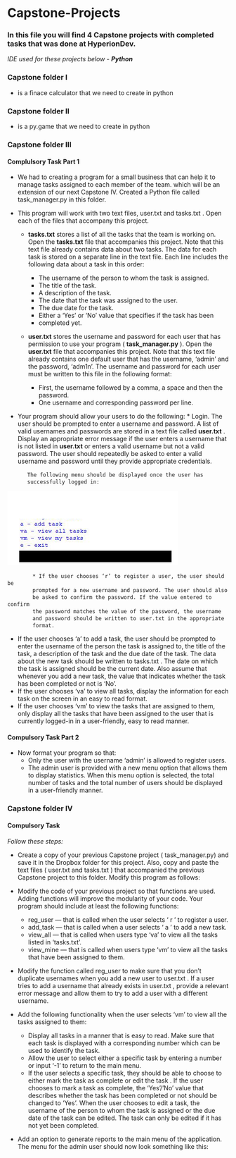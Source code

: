 # Capstone-Projects

### In this file you will find 4 Capstone projects with completed tasks that was done at HyperionDev.

_IDE used for these projects below - **Python**_

### **Capstone folder I**
* is a finace calculator that we need to create in python

### **Capstone folder II**
* is a py.game that we need to create in python

### **Capstone folder III**
#### Complulsory Task Part 1
* We had to creating a program for a small business that can
help it to manage tasks assigned to each member of the team. which will be an extension of our next Capstone IV.
Created a Python file called task_manager.py in this folder.

* This program will work with two text files, user.txt and tasks.txt . Open
each of the files that accompany this project.

    * **tasks.txt** stores a list of all the tasks that the team is working on.
      Open the **tasks.txt** file that accompanies this project. Note that this
      text file already contains data about two tasks. The data for each
      task is stored on a separate line in the text file. Each line includes
      the following data about a task in this order:

        * The username of the person to whom the task is assigned.
        *  The title of the task.
        *  A description of the task.
        *  The date that the task was assigned to the user.
        *  The due date for the task.
        *  Either a ‘Yes’ or ‘No’ value that specifies if the task has been
        *  completed yet.

     * **user.txt** stores the username and password for each user that has
      permission to use your program ( **task_manager.py** ). Open the
      **user.txt** file that accompanies this project. Note that this text file
      already contains one default user that has the username, ‘admin’
      and the password, ‘adm1n’. The username and password for each
      user must be written to this file in the following format:

        * First, the username followed by a comma, a space and then
            the password.
        * One username and corresponding password per line.
 


* Your program should allow your users to do the following:
        * Login. The user should be prompted to enter a username and
         password. A list of valid usernames and passwords are stored in a
         text file called **user.txt** . Display an appropriate error message if the
         user enters a username that is not listed in **user.txt** or enters a valid
         username but not a valid password. The user should repeatedly be
         asked to enter a valid username and password until they provide
         appropriate credentials.

         The following menu should be displayed once the user has
         successfully logged in:
         
![](Capstone%20Project%20III%20(Task%2020)/images/task.png)
            
            * If the user chooses ‘r’ to register a user, the user should be
            prompted for a new username and password. The user should also
            be asked to confirm the password. If the value entered to confirm
            the password matches the value of the password, the username
            and password should be written to user.txt in the appropriate
            format.

* If the user chooses ‘a’ to add a task, the user should be prompted to
enter the username of the person the task is assigned to, the title of
the task, a description of the task and the due date of the task. The
data about the new task should be written to tasks.txt . The date on
which the task is assigned should be the current date. Also assume
that whenever you add a new task, the value that indicates
whether the task has been completed or not is ‘No’.
* If the user chooses ‘va’ to view all tasks, display the information for
each task on the screen in an easy to read format.
* If the user chooses ‘vm’ to view the tasks that are assigned to them,
only display all the tasks that have been assigned to the user that is
currently logged-in in a user-friendly, easy to read manner.

#### Compulsory Task Part 2
* Now format your program so that:
   * Only the user with the username ‘admin’ is allowed to register
     users.
   * The admin user is provided with a new menu option that allows
     them to display statistics. When this menu option is selected, the
     total number of tasks and the total number of users should be
     displayed in a user-friendly manner.

### **Capstone folder IV**

#### Compulsory Task

_Follow these steps:_
   * Create a copy of your previous Capstone project ( task_manager.py) and
   save it in the Dropbox folder for this project. Also, copy and paste the text
   files ( user.txt and tasks.txt ) that accompanied the previous Capstone
   project to this folder. Modify this program as follows:
   * Modify the code of your previous project so that functions are used.
   Adding functions will improve the modularity of your code. Your program
   should include at least the following functions:
      * reg_user — that is called when the user selects ‘ r ’ to register a user.
      * add_task — that is called when a user selects ‘ a ’ to add a new task.
      * view_all — that is called when users type ‘va’ to view all the tasks
        listed in ‘tasks.txt’.
      * view_mine — that is called when users type ‘vm’ to view all the
        tasks that have been assigned to them.
        
* Modify the function called reg_user to make sure that you don’t duplicate
usernames when you add a new user to user.txt . If a user tries to add a
username that already exists in user.txt , provide a relevant error message
and allow them to try to add a user with a different username.

* Add the following functionality when the user selects ‘vm’ to view all the
tasks assigned to them:
   * Display all tasks in a manner that is easy to read. Make sure that
each task is displayed with a corresponding number which can be
used to identify the task.
   * Allow the user to select either a specific task by entering a number
or input ‘-1’ to return to the main menu.
   * If the user selects a specific task, they should be able to choose to
either mark the task as complete or edit the task . If the user
chooses to mark a task as complete, the ‘Yes’/’No’ value that
describes whether the task has been completed or not should be
changed to ‘Yes’. When the user chooses to edit a task, the
username of the person to whom the task is assigned or the due
date of the task can be edited. The task can only be edited if it has
not yet been completed.
* Add an option to generate reports to the main menu of the application.
The menu for the admin user should now look something like this:






